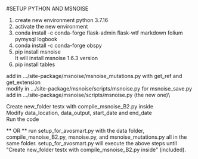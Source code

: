 #SETUP PYTHON AND MSNOISE
1) create new environment python 3.7.16
2) activate the new environment 
3) conda install -c conda-forge flask-admin flask-wtf markdown folium pymysql logbook
4) conda install -c conda-forge obspy
5) pip install msnoise \
It will install msnoise 1.6.3 version
6) pip install tables

add in .../site-package/msnoise/msnoise_mutations.py with get_ref and get_extension\
modify in .../site-package/msnoise/scripts/msnoise.py for msnoise_save.py\
add in .../site-package/msnoise/scripts/msnoise.py (the new one)\

Create new_folder testx with compile_msnoise_B2.py inside\
Modify data_location, data_output, start_date and end_date\
Run the code

** OR **
run setup_for_avosmart.py with the data folder, compile_msnoise_B2.py, msnoise.py, and msnoise_mutations.py all in the same folder. setup_for_avosmart.py will execute the above steps until "Create new_folder testx with compile_msnoise_B2.py inside" (included).
